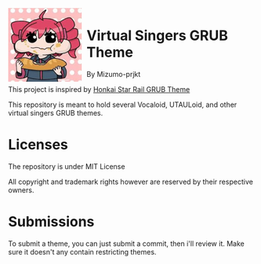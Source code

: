 <img src="image.png" width="150" height="150" align="left" style="float: left; margin:  0 10px 0 0;"> 
<h1>Virtual Singers GRUB Theme</h1>

By Mizumo-prjkt

This project is inspired by [Honkai Star Rail GRUB Theme](https://github.com/voidlhf/StarRailGrubThemes)

This repository is meant to hold several Vocaloid, UTAULoid, and other virtual singers GRUB themes.

# Licenses

The repository is under MIT License

All copyright and trademark rights however are reserved by their respective owners.

# Submissions

To submit a theme, you can just submit a commit, then i'll review it. Make sure it doesn't any contain restricting themes.